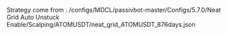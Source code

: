 Strategy come from : /configs/MDCL/passivbot-master/Configs/5.7.0/Neat Grid Auto Unstuck Enable/Scalping/ATOMUSDT/neat_grid_ATOMUSDT_876days.json